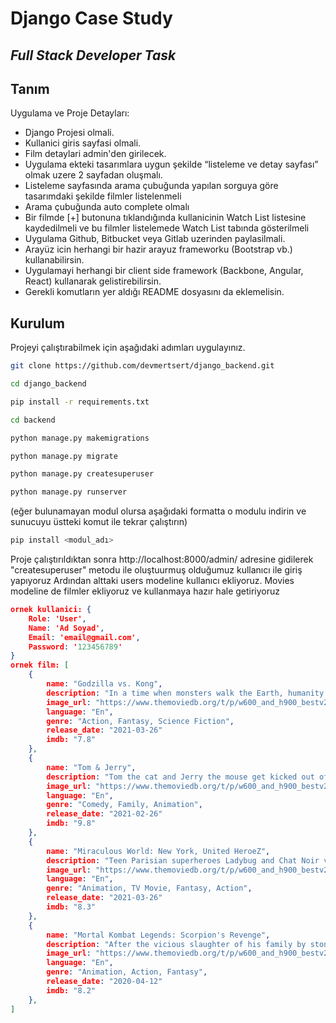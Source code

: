 # Django Case Study
## _Full Stack Developer Task_

## Tanım
Uygulama ve Proje Detayları:
- Django Projesi olmali.
- Kullanici giris sayfasi olmali.
- Film detaylari admin'den girilecek.
- Uygulama ekteki tasarımlara uygun şekilde “listeleme ve detay sayfası” olmak uzere 2 sayfadan oluşmalı.
- Listeleme sayfasında arama çubuğunda yapılan sorguya göre tasarımdaki şekilde filmler listelenmeli
- Arama çubuğunda auto complete olmalı
- Bir filmde [+] butonuna tıklandığında kullanicinin Watch List listesine kaydedilmeli ve bu filmler listelemede Watch List tabında gösterilmeli
- Uygulama Github, Bitbucket veya Gitlab uzerinden paylasilmali.
- Arayüz icin herhangi bir hazir arayuz frameworku (Bootstrap vb.) kullanabilirsin.
- Uygulamayi herhangi bir client side framework (Backbone, Angular, React) kullanarak gelistirebilirsin.
- Gerekli komutların yer aldığı README dosyasını da eklemelisin.

## Kurulum
Projeyi çalıştırabilmek için aşağıdaki adımları uygulayınız.

```sh
git clone https://github.com/devmertsert/django_backend.git
```
```sh
cd django_backend
```
```sh
pip install -r requirements.txt
```
```sh
cd backend
```
```sh
python manage.py makemigrations
```
```sh
python manage.py migrate
```
```sh
python manage.py createsuperuser
```
```sh
python manage.py runserver
```

(eğer bulunamayan modul olursa aşağıdaki formatta o modulu indirin ve sunucuyu üstteki komut ile tekrar çalıştırın)

```sh
pip install <modul_adı>
```

Proje çalıştırıldıktan sonra http://localhost:8000/admin/ adresine gidilerek "createsuperuser" metodu ile oluştuurmuş olduğumuz kullanıcı ile giriş yapıyoruz
Ardından alttaki users modeline kullanıcı ekliyoruz.
Movies modeline de filmler ekliyoruz ve kullanmaya hazır hale getiriyoruz

```json
ornek kullanici: {
    Role: 'User',
    Name: 'Ad Soyad',
    Email: 'email@gmail.com',
    Password: '123456789'
}
ornek film: [
    {
        name: "Godzilla vs. Kong",
        description: "In a time when monsters walk the Earth, humanity’s fight for its future sets Godzilla and Kong on a collision course that will see the two most powerful forces of nature on the planet collide in a spectacular battle for the ages.",
        image_url: "https://www.themoviedb.org/t/p/w600_and_h900_bestv2/pgqgaUx1cJb5oZQQ5v0tNARCeBp.jpg",
        language: "En",
        genre: "Action, Fantasy, Science Fiction",
        release_date: "2021-03-26"
        imdb: "7.8"
    },
    {
        name: "Tom & Jerry",
        description: "Tom the cat and Jerry the mouse get kicked out of their home and relocate to a fancy New York hotel, where a scrappy employee named Kayla will lose her job if she can’t evict Jerry before a high-class wedding at the hotel. Her solution? Hiring Tom to get rid of the pesky mouse.",
        image_url: "https://www.themoviedb.org/t/p/w600_and_h900_bestv2/8XZI9QZ7Pm3fVkigWJPbrXCMzjq.jpg",
        language: "En",
        genre: "Comedy, Family, Animation",
        release_date: "2021-02-26"
        imdb: "9.8"
    },
    {
        name: "Miraculous World: New York, United HeroeZ",
        description: "Teen Parisian superheroes Ladybug and Chat Noir visit New York on a field trip and discover that superheroes exist in the United States too.",
        image_url: "https://www.themoviedb.org/t/p/w600_and_h900_bestv2/9YbyvcrHmY2SVbdfXpb8mC4Fy0g.jpg",
        language: "En",
        genre: "Animation, TV Movie, Fantasy, Action",
        release_date: "2021-03-26"
        imdb: "8.3"
    },
    {
        name: "Mortal Kombat Legends: Scorpion's Revenge",
        description: "After the vicious slaughter of his family by stone-cold mercenary Sub-Zero, Hanzo Hasashi is exiled to the torturous Netherrealm. There, in exchange for his servitude to the sinister Quan Chi, he’s given a chance to avenge his family – and is resurrected as Scorpion, a lost soul bent on revenge. Back on Earthrealm, Lord Raiden gathers a team of elite warriors – Shaolin monk Liu Kang, Special Forces officer Sonya Blade and action star Johnny Cage – an unlikely band of heroes with one chance to save humanity. To do this, they must defeat Shang Tsung’s horde of Outworld gladiators and reign over the Mortal Kombat tournament.",
        image_url: "https://www.themoviedb.org/t/p/w600_and_h900_bestv2/4VlXER3FImHeFuUjBShFamhIp9M.jpg",
        language: "En",
        genre: "Animation, Action, Fantasy",
        release_date: "2020-04-12"
        imdb: "8.2"
    },
]
```